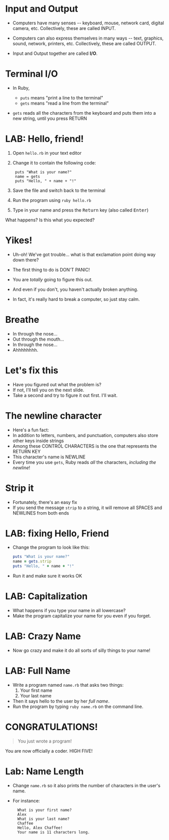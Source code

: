# Input and Output

* Computers have many senses -- keyboard, mouse, network card, digital camera, etc. Collectively, these are called INPUT.

* Computers can also express themselves in many ways -- text, graphics, sound, network, printers, etc. Collectively, these are called OUTPUT.

* Input and Output together are called **I/O**.

# Terminal I/O

* In Ruby, 
    * `puts` means "print a line to the terminal"
    * `gets` means "read a line from the terminal"

* `gets` reads all the characters from the keyboard and puts them into a new string, until you press RETURN

# LAB: Hello, friend!

1. Open `hello.rb` in your text editor
2. Change it to contain the following code:

        puts "What is your name?"
        name = gets
        puts "Hello, " + name + "!"

3. Save the file and switch back to the terminal
4. Run the program using `ruby hello.rb`
5. Type in your name and press the <kbd>Return</kbd> key (also called <kbd>Enter</kbd>)

What happens? Is this what you expected?

# Yikes!

* Uh-oh! We've got trouble... what is that exclamation point doing way down there?

* The first thing to do is DON'T PANIC!
* You are *totally* going to figure this out.
* And even if you don't, you haven't actually broken anything.
* In fact, it's really hard to break a computer, so just stay calm.

# Breathe

* In through the nose...
* Out through the mouth...
* In through the nose...
* Ahhhhhhhh.

# Let's fix this

* Have you figured out what the problem is?
* If not, I'll tell you on the next slide.
* Take a second and try to figure it out first. I'll wait.

# The newline character

* Here's a fun fact:
* In addition to letters, numbers, and punctuation, computers also store other keys inside strings
* Among these CONTROL CHARACTERS is the one that represents the RETURN KEY
* This character's name is NEWLINE
* Every time you use `gets`, Ruby reads *all* the characters, *including the newline*!

# Strip it

* Fortunately, there's an easy fix
* If you send the message `strip` to a string, it will remove all SPACES and NEWLINES from both ends

# LAB: fixing Hello, Friend

* Change the program to look like this:

    ```ruby
    puts "What is your name?"
    name = gets.strip
    puts "Hello, " + name + "!"

* Run it and make sure it works OK

# LAB: Capitalization

* What happens if you type your name in all lowercase?
* Make the program capitalize your name for you even if you forget.

# LAB: Crazy Name

* Now go crazy and make it do all sorts of silly things to your name!

# LAB: Full Name

* Write a program named `name.rb` that asks two things:
  1. Your first name
  2. Your last name
* Then it says hello to the user by her *full name*.
* Run the program by typing `ruby name.rb` on the command line.

# CONGRATULATIONS!

> You just wrote a program!

You are now officially a coder. HIGH FIVE!

# Lab: Name Length

* Change `name.rb` so it also prints the number of characters in the user's name.
* For instance:

        What is your first name?
        Alex
        What is your last name?
        Chaffee
        Hello, Alex Chaffee! 
        Your name is 11 characters long.


